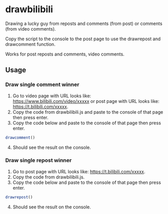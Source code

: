 # drawbilibili 

Drawing a lucky guy from reposts and comments (from post) or comments (from video comments).

Copy the script to the console to the post page to use the drawrepost and drawcomment function.

Works for post reposts and comments,  video comments.

## Usage

### Draw single comment winner
1. Go to video page with URL looks like: https://www.bilibili.com/video/xxxxx or post page with URL looks like: https://t.bilibili.com/xxxxx.
2. Copy the code from drawbilibili.js and paste to the console of that page then press enter.
3. Copy the code below and paste to the console of that page then press enter.
```js
drawcomment()
```
4. Should see the result on the console.

### Draw single repost winner
1. Go to post page with URL looks like: https://t.bilibili.com/xxxxx.
2. Copy the code from drawbilibili.js.
3. Copy the code below and paste to the console of that page then press enter.
```js
drawrepost()
```
4. Should see the result on the console.
